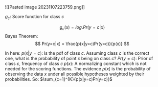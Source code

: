 
![[Pasted image 20231107223759.png]]  

$g_c:$ Score function for class $c$

$$
g_c(x)=log.Pr(y=c|x)
$$
Bayes Theorem:
$$
Pr(y=c|x) = \frac{p(x|y=c)Pr(y=c)}{p(x)}
$$

In here:
$p(x|y=c):$ Is the pdf of class $c$. Assuming class $c$ is the correct one, what is the probability of point $x$ being on class $c$?
$Pr(y=c):$ Prior of class $c$, frequency of class $c$
$p(x):$ A normalizing constant which is not needed for the scoring functions. The evidence $p(x)$ is the probability of observing the data $x$ under all possible hypotheses weighted by their probabilities. So: $\sum_{c=1}^{K}{p(x|y=c)Pr(y=c)}$




